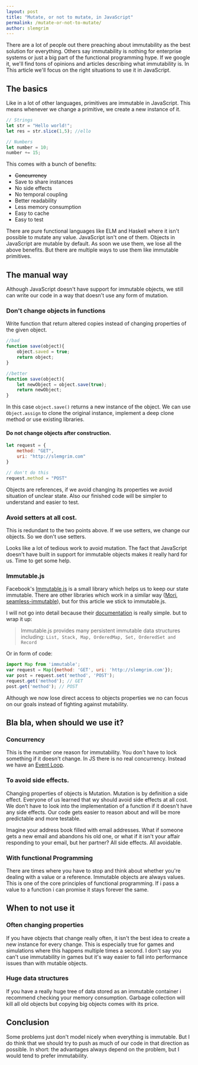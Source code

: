 ```yaml
---
layout: post
title: "Mutate, or not to mutate, in JavaScript"
permalink: /mutate-or-not-to-mutate/
author: slemgrim
--- 
```


There are a lot of people out there preaching about immutability as the best solution for everything. 
Others say immutability is nothing for enterprise systems or just a big part of the functional programming hype. 
If we google it, we'll find tons of opinions and articles describing what immutability is. 
In This article we'll focus on the right situations to use it in JavaScript.

The basics
---

Like in a lot of other languages, primitives are immutable in JavaScript. This means whenever we change a primitive,
we create a new instance of it. 

```js
// Strings
let str = "Hello world!";
let res = str.slice(1,5); //ello

// Numbers
let number = 10;
number += 15;
```

This comes with a bunch of benefits:

- ~~Concurrency~~
- Save to share instances
- No side effects
- No temporal coupling
- Better readability
- Less memory consumption
- Easy to cache
- Easy to test

There are pure functional languages like ELM and Haskell where it isn't possible to mutate any value. JavaScript isn't 
one of them. Objects in JavaScript are mutable by default. As soon we use them, we lose all the above benefits. 
But there are multiple ways to use them like immutable primitives. 

The manual way
---

Although JavaScript doesn't have support for immutable objects, we still can write our code in a way that 
doesn't use any form of mutation.

### Don't change objects in functions

Write function that return altered copies instead of changing properties of the given object. 

```js
//bad
function save(object){
    object.saved = true;
    return object;
}

//better
function save(object){
    let newObject = object.save(true);
    return newObject;
}
```

In this case ```object.save()``` returns a new instance of the object. We can use ```Object.assign``` to clone 
the original instance, implement a deep clone method or use existing libraries. 
 
#### Do not change objects after construction. 

```js
let request = {
    method: "GET",
    uri: "http://slemgrim.com"
}

// don't do this
request.method = "POST"
```

Objects are references, if we avoid changing its properties we avoid situation of unclear state.
Also our finished code will be simpler to understand and easier to test. 

### Avoid setters at all cost. 

This is redundant to the two points above. If we use setters, we change our objects. So we don't use setters.  

Looks like a lot of tedious work to avoid mutation. The fact that JavaScript doesn't have built in support for immutable
objects makes it really hard for us. Time to get some help. 

### Immutable.js

Facebook's [Immutable.js](https://facebook.github.io/immutable-js/) is a small library which helps us to keep our state immutable.
There are other libraries which work in a similar way ([Mori](https://github.com/swannodette/mori), 
[seamless-immutable](https://github.com/rtfeldman/seamless-immutable)), but for this article we stick to immutable.js.

I will not go into detail because their [documentation](https://facebook.github.io/immutable-js/) is really simple. but to wrap it up:

> Immutable.js provides many persistent immutable data structures including: 
> ```List, Stack, Map, OrderedMap, Set, OrderedSet and Record```

Or in form of code:

```js
import Map from 'immutable';
var request = Map({method: 'GET', uri: 'http://slemgrim.com'});
var post = request.set('method', 'POST');
request.get('method'); // GET
post.get('method'); // POST
```

Although we now lose direct access to objects properties we no can focus on our goals instead of fighting against mutability.

Bla bla, when should we use it?
---

### Concurrency

This is the number one reason for immutability. You don't have to lock something if it doesn't change. In JS there
is no real concurrency. Instead we have an [Event Loop](https://developer.mozilla.org/en-US/docs/Web/JavaScript/EventLoop). 

### To avoid side effects.

Changing properties of objects is Mutation. Mutation is by definition a side effect. Everyone of us learned that
wy should avoid side effects at all cost. We don't have to look into the implementation of a function if it doesn't have
any side effects. Our code gets easier to reason about and will be more predictable and more testable. 

Imagine your address book filled with email addresses. What if someone gets a new email and abandons his old one,
or what if it isn't your affair responding to your email, but her partner? All side effects. All avoidable. 

### With functional Programming

There are times where you have to stop and think about whether you're dealing with a value or a reference. Immutable 
objects are always values. This is one of the core principles of functional programming. If i pass a value to a function
i can promise it stays forever the same.


When to not use it
---

### Often changing properties

If you have objects that change really often, it isn't the best idea to create a new instance for every change.
This is especially true for games and simulations where this happens multiple times a second. I don't say you can't use
immutability in games but it's way easier to fall into performance issues than with mutable objects. 

### Huge data structures

If you have a really huge tree of data stored as an immutable container i recommend checking your memory consumption. 
Garbage collection will kill all old objects but copying big objects comes with its price.

Conclusion
---

Some problems just don't model nicely when everything is immutable. 
But I do think that we should try to push as much of our code in that direction as possible.
In short: the advantages always depend on the problem, but I would tend to prefer immutability.

